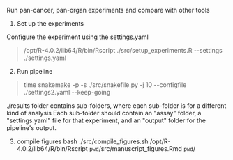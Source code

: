 Run pan-cancer, pan-organ experiments and compare with other tools

1. Set up the experiments

Configure the experiment using the settings.yaml
> /opt/R-4.0.2/lib64/R/bin/Rscript ./src/setup_experiments.R --settings ./settings.yaml

2. Run pipeline

> time snakemake -p -s ./src/snakefile.py -j 10 --configfile ./settings2.yaml --keep-going

./results folder contains sub-folders, where each sub-folder is for a different kind of analysis 
Each sub-folder should contain an "assay" folder, a "settings.yaml" file for that experiment, and an "output" folder for the pipeline's output.

3. compile figures
bash ./src/compile_figures.sh /opt/R-4.0.2/lib64/R/bin/Rscript `pwd`/src/manuscript_figures.Rmd `pwd`/<path to settings> <path to where to save the figures> <path to where to save docx>
